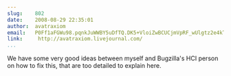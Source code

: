 ```yaml
---
slug:    802
date:    2008-08-29 22:35:01
author:  avatraxiom
email:   P0Ff1aFGWu98.pqnkJuWWBY5uDfTQ.DK5+VloiZwBCUCjmVpRF_wUlgtz2e4kToDg=
link:     http://avatraxiom.livejournal.com/
...
```


We have some very good ideas between myself and Bugzilla's HCI person
on how to fix this, that are too detailed to explain here.

